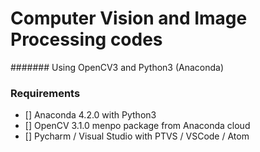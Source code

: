 # Computer Vision and Image Processing codes
####### Using OpenCV3 and Python3 (Anaconda)

### Requirements
- [] Anaconda 4.2.0 with Python3
- [] OpenCV 3.1.0 menpo package from Anaconda cloud
- [] Pycharm / Visual Studio with PTVS / VSCode / Atom

